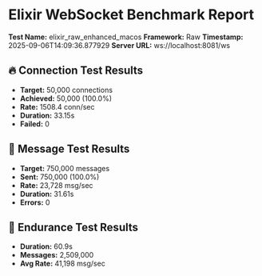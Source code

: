 # Elixir WebSocket Benchmark Report

**Test Name:** elixir_raw_enhanced_macos
**Framework:** Raw
**Timestamp:** 2025-09-06T14:09:36.877929
**Server URL:** ws://localhost:8081/ws

## 🔥 Connection Test Results

- **Target:** 50,000 connections
- **Achieved:** 50,000 (100.0%)
- **Rate:** 1508.4 conn/sec
- **Duration:** 33.15s
- **Failed:** 0

## 🌊 Message Test Results

- **Target:** 750,000 messages
- **Sent:** 750,000 (100.0%)
- **Rate:** 23,728 msg/sec
- **Duration:** 31.61s
- **Errors:** 0

## 💪 Endurance Test Results

- **Duration:** 60.9s
- **Messages:** 2,509,000
- **Avg Rate:** 41,198 msg/sec

